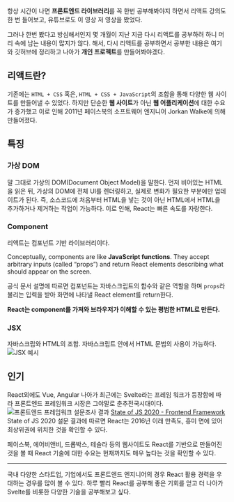 항상 시간이 나면 **프론트엔드 라이브러리**를 꼭 한번 공부해봐야지 하면서 리액트 강의도 한 번 들어보고, 유튜브로도 이 영상 저 영상을 봤었다.

그러나 한번 봤다고 방심해서인지 몇 개월이 지난 지금 다시 리액트를 공부하려 하니 머리 속에 남는 내용이 많지가 않다.
해서, 다시 리액트를 공부하면서 공부한 내용은 여기와 깃허브에 정리하고 나아가 **개인 프로젝트**를 만들어봐야겠다.

## 리액트란?
기존에는 `HTML + CSS` 혹은, `HTML + CSS + JavaScript`의 조합을 통해 다양한 웹 사이트를 만들어낼 수 있었다.
 하지만 단순한 **웹 사이트**가 아닌 **웹 어플리케이션**에 대한 수요가 증가했고 이로 인해 2011년 페이스북의 소프트웨어 엔지니어 Jorkan Walke에 의해 만들어졌다.

## 특징
### 가상 DOM
말 그대로 가상의 DOM(Document Object Model)을 말한다.
먼저 비어있는 HTML을 읽은 뒤, 가상의 DOM에 전체 UI를 렌더링하고, 실제로 변화가 필요한 부분에만 업데이트가 된다.
즉, 소스코드에 처음부터 HTML을 넣는 것이 아닌 HTML에서 HTML을 추가하거나 제거하는 작업이 가능하다.
이로 인해, React는 빠른 속도를 자랑한다.

### Component
리액트는 컴포넌트 기반 라이브러리이다. 
> 
Conceptually, components are like **JavaScript functions**.
They accept arbitrary inputs (called “props”) and return React elements
describing what should appear on the screen.

공식 문서 설명에 따르면 컴포넌트는 자바스크립트의 함수와 같은 역할을 하며 `props`라 불리는 입력을 받아 화면에 나타낼 React element를 return한다.

**React는 component를 가져와 브라우저가 이해할 수 있는 평범한 HTML로 만든다.**

### JSX
자바스크립와 HTML의 조합. 자바스크립트 안에서 HTML 문법의 사용이 가능하다.<br>
![JSX 예시](https://images.velog.io/images/gouz7514/post/50faadd2-38e3-48e2-858c-e8c77ade06f7/image.png)



## 인기
React외에도 Vue, Angular 나아가 최근에는 Svelte라는 프레임 워크가 등장함에 따라 프론트엔드 프레임워크 시장은 그야말로 춘추전국시대이다.
![프론트엔드 프레임워크 설문조사 결과](https://images.velog.io/images/gouz7514/post/28fd7e4c-c676-47da-ad4c-b472093c4fa3/image.png)
[State of JS 2020 - Frontend Framework](https://2020.stateofjs.com/en-US/technologies/front-end-frameworks/)
State of JS 2020 설문 결과에 따르면 React는 2016년 이래 만족도, 흥미 면에 있어 최상위권에 위치한 것을 확인할 수 있다.

페이스북, 에어비앤비, 드롭박스, 테슬라 등의 웹사이트도 React를 기반으로 만들어진 것을 볼 때 React 기술에 대한 수요는 현재까지도 매우 높다는 것을 확인할 수 있다.
***
국내 다양한 스타트업, 기업에서도 프론트엔드 엔지니어의 경우 React 활용 경력을 우대하는 경우를 많이 볼 수 있다.
 하루 빨리 React를 공부해 좋은 기회를 얻고 더 나아가 Svelte를 비롯한 다양한 기술을 공부해보고 싶다.